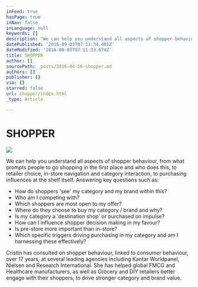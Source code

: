 ```yaml
---
inFeed: true
hasPage: true
inNav: false
inLanguage: null
keywords: []
description: "We can help you understand all aspects of shopper behaviour,\_from what prompts people to go shopping in the first place and who does this, to retailer choice, in-store navigation and category interaction, to purchasing influences at the shelf itself.\_ Answering key questions such as:"
datePublished: '2016-09-03T07:11:34.401Z'
dateModified: '2016-09-03T07:11:33.674Z'
title: SHOPPER
author: []
sourcePath: _posts/2016-04-16-shopper.md
authors: []
publisher: {}
via: {}
starred: false
url: shopper/index.html
_type: Article

---
```

# SHOPPER
![](https://the-grid-user-content.s3-us-west-2.amazonaws.com/86fe3ad6-d415-4bb7-9dd3-f6a83b90c01d.png)

We can help you understand all aspects of shopper behaviour, from what prompts people to go shopping in the first place and who does this, to retailer choice, in-store navigation and category interaction, to purchasing influences at the shelf itself.  Answering key questions such as:

* How do shoppers 'see' my category and my brand within this?
* Who am I competing with?
* Which shoppers are most open to my offer?
* Where do they choose to buy my category / brand and why?
* Is my category a 'destination shop' or purchased on impulse?
* How can I influence shopper decision making in my favour?
* Is pre-store more important than in-store?
* Which specific triggers driving purchasing in my category and am I harnessing these effectively?

Cristín has consulted on shopper behaviour, linked to consumer behaviour, over 17 years, at several leading agencies including Kantar Worldpanel, Nielsen and Research International.   She has helped global FMCG and Healthcare manufacturers, as well as Grocery and DIY retailers better engage with their shoppers, to drive stronger category and brand value.